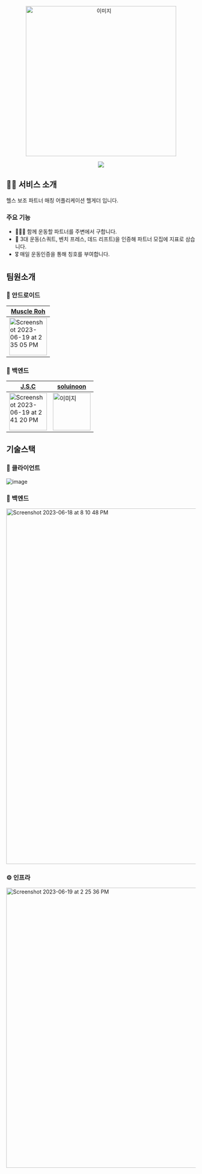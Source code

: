 
<p align="center">
  <img src="https://github.com/hel-gather/hel-gather-server/assets/67910922/37af5b02-80c3-4762-8985-e256092ea29e" alt="이미지" style="width: 400px;">

</p>

<p align="center">
  <a href="https://github.com/hel-gather/hel-gather-server/wiki">
    <img src="https://img.shields.io/badge/Github Wiki-FC6D26?style=for-the-badge&logo=Github&logoColor=white">
  </a>
</p>

## 🏋️‍♀️ 서비스 소개
헬스 보조 파트너 매칭 어플리케이션 헬게더 입니다.

### 주요 기능
* 🧑‍🤝‍🧑 함께 운동할 파트너를 주변에서 구합니다.
* 💪 3대 운동(스쿼트, 벤치 프레스, 데드 리프트)을 인증해 파트너 모집에 지표로 삼습니다.
* 🎖️ 매일 운동인증을 통해 칭호를 부여합니다.

## 팀원소개
### 🤖 안드로이드
|[Muscle Roh](https://github.com/BENDENG1)|
|---|
|<img width="100" alt="Screenshot 2023-06-19 at 2 35 05 PM" src="https://github.com/hel-gather/hel-gather-server/assets/67910922/48efcd3b-e472-4a83-b423-76a8b811792f">|

### 🚪 백엔드
|[J.S.C](https://github.com/vmfaldwntjd)|[soluinoon](https://github.com/soluinoon)|
|---|---|
|<img width="100" alt="Screenshot 2023-06-19 at 2 41 20 PM" src="https://github.com/hel-gather/hel-gather-server/assets/67910922/d9ade50f-3d51-4674-bbc2-96046980e01d">|<img src="https://github.com/hel-gather/hel-gather-server/assets/67910922/119dd9f5-5fbe-4c46-ac7a-a195526f2112" alt="이미지" style="width: 100px;">|

## 기술스택

### 💪 클라이언트
![image](https://github.com/hel-gather/hel-gather-client/assets/76191161/9ad1d526-39b6-46b4-9b62-2eb7dc3de441)


### 🚪 백엔드
<img width="947" alt="Screenshot 2023-06-18 at 8 10 48 PM" src="https://github.com/hel-gather/hel-gather-server/assets/67910922/ad5c8217-154e-41e7-8d54-4fbfb807c3ae">

### ⚙️ 인프라
<img width="746" alt="Screenshot 2023-06-19 at 2 25 36 PM" src="https://github.com/hel-gather/hel-gather-server/assets/67910922/bad9b524-5414-4bb8-87db-b1eea555cb78">


